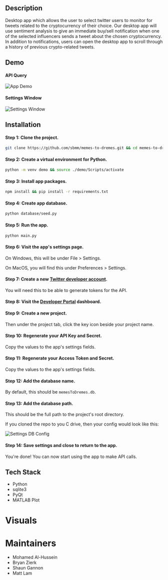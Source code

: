 ## Description

Desktop app which allows the user to select twitter users to monitor for tweets related to the cryptocurrency of their choice. Our desktop app will use sentiment analysis to give an immediate buy/sell notification when one of the selected influencers sends a tweet about the chosen cryptocurrency. In addition to notifications, users can open the desktop app to scroll through a history of previous crypto-related tweets.

## Demo

#### API Query

![App Demo](https://github.com/sbmm/memes-to-dremes/blob/main/media/demo.gif)

#### Settings Window

![Settings Window](https://github.com/sbmm/memes-to-dremes/blob/main/media/settings_blank.PNG)

## Installation

#### Step 1: Clone the project.
```bash
git clone https://github.com/sbmm/memes-to-dremes.git && cd memes-to-dremes
```

#### Step 2: Create a virtual environment for Python.
```bash
python -m venv demo && source ./demo/Scripts/activate
```

#### Step 3: Install app packages.
```bash
npm install && pip install -r requirements.txt
```

#### Step 4: Create app database.
```bash
python database/seed.py
```

#### Step 5: Run the app.
```bash
python main.py
```

#### Step 6: Visit the app's settings page. 

On Windows, this will be under File > Settings. 

On MacOS, you will find this under Preferences > Settings.

#### Step 7: Create a new [Twitter developer account](https://developer.twitter.com/en/apply-for-access). 

You will need this to be able to generate tokens for the API.

#### Step 8: Visit the [Developer Portal](https://developer.twitter.com/en/portal/projects-and-apps) dashboard.

#### Step 9: Create a new project. 

Then under the project tab, click the key icon beside your project name.

#### Step 10: Regenerate your API Key and Secret. 

Copy the values to the app's settings fields.

#### Step 11: Regenerate your Access Token and Secret. 

Copy the values to the app's settings fields.

#### Step 12: Add the database name. 

By default, this should be `memesToDremes.db`.

#### Step 13: Add the database path. 

This should be the full path to the project's root directory. 

If you cloned the repo to you C drive, then your config would look like this:

![Settings DB Config](https://github.com/sbmm/memes-to-dremes/blob/main/media/settings_defaults.PNG)

#### Step 14: Save settings and close to return to the app. 

You're done! You can now start using the app to make API calls. 

## Tech Stack
* Python
* sqlite3
* PyQt
* MATLAB Plot

# Visuals

# Maintainers
* Mohamed Al-Hussein
* Bryan Zierk
* Shaun Gannon
* Matt Lam
